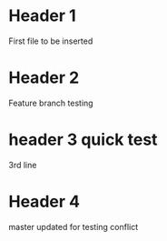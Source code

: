 # Header  1

First file to be inserted
# Header 2

Feature branch testing 


# header 3 quick test

3rd line 
# Header 4 

master updated for testing conflict 


